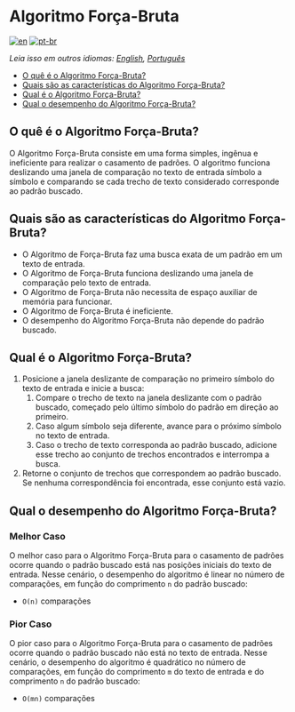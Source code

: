 # Algoritmo Força-Bruta

[![en](https://img.shields.io/badge/lang-en-red.svg)](./README.md) [![pt-br](https://img.shields.io/badge/lang-pt--br-green.svg)](README.pt-br.md)

_Leia isso em outros idiomas: [English](README.md), [Português](README.pt-br.md)_

- [O quê é o Algoritmo Força-Bruta?](#o-quê-é-o-algoritmo-força-bruta)
- [Quais são as características do Algoritmo Força-Bruta?](#quais-são-as-características-do-algoritmo-força-bruta)
- [Qual é o Algoritmo Força-Bruta?](#qual-é-o-algoritmo-força-bruta)
- [Qual o desempenho do Algoritmo Força-Bruta?](#qual-o-desempenho-do-algoritmo-força-bruta)

## O quê é o Algoritmo Força-Bruta?

O Algoritmo Força-Bruta consiste em uma forma simples, ingênua e ineficiente para realizar o casamento de padrões. O algoritmo funciona deslizando uma janela de comparação no texto de entrada símbolo a símbolo e comparando se cada trecho de texto considerado corresponde ao padrão buscado.

## Quais são as características do Algoritmo Força-Bruta?

- O Algoritmo de Força-Bruta faz uma busca exata de um padrão em um texto de entrada.
- O Algoritmo de Força-Bruta funciona deslizando uma janela de comparação pelo texto de entrada.
- O Algoritmo de Força-Bruta não necessita de espaço auxiliar de memória para funcionar.
- O Algoritmo de Força-Bruta é ineficiente.
- O desempenho do Algoritmo Força-Bruta não depende do padrão buscado.

## Qual é o Algoritmo Força-Bruta?

1. Posicione a janela deslizante de comparação no primeiro símbolo do texto de entrada e inicie a busca:
   1. Compare o trecho de texto na janela deslizante com o padrão buscado, começado pelo último símbolo do padrão em direção ao primeiro.
   2. Caso algum símbolo seja diferente, avance para o próximo símbolo no texto de entrada.
   3. Caso o trecho de texto corresponda ao padrão buscado, adicione esse trecho ao conjunto de trechos encontrados e interrompa a busca.
2. Retorne o conjunto de trechos que correspondem ao padrão buscado. Se nenhuma correspondência foi encontrada, esse conjunto está vazio.

## Qual o desempenho do Algoritmo Força-Bruta?

### Melhor Caso

O melhor caso para o Algoritmo Força-Bruta para o casamento de padrões ocorre quando o padrão buscado está nas posições iniciais do texto de entrada. Nesse cenário, o desempenho do algoritmo é linear no número de comparações, em função do comprimento `n` do padrão buscado:

- `O(n)` comparações

### Pior Caso

O pior caso para o Algoritmo Força-Bruta para o casamento de padrões ocorre quando o padrão buscado não está no texto de entrada. Nesse cenário, o desempenho do algoritmo é quadrático no número de comparações, em função do comprimento `m` do texto de entrada e do comprimento `n` do padrão buscado:

- `O(mn)` comparações
